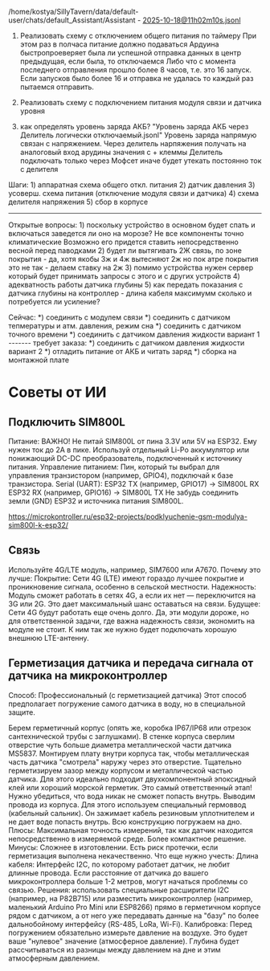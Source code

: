 /home/kostya/SillyTavern/data/default-user/chats/default_Assistant/Assistant - 2025-10-18@11h02m10s.jsonl

1) Реализовать схему с отключением общего питания по таймеру
При этом раз в полчаса питание должно подаваться
Ардуина быстропроеверяет была ли успешной отправка данных в центр предыдущая, если была, то отключаемся
Либо что с момента последнего отправления прошло более 8 часов, т.е. это 16 запуск.
Если запусков было более 16 и отправка не удалась то каждый раз пытаемся отправить.

2) Реализовать схему с подключением питания модуля связи и датчика уровня

3) как определять уровень заряда АКБ?
    "Уровень заряда АКБ через Делитель логически отключаемый.jsonl"
    Уровень заряда напрямую связан с напряжением.
    Через делитель нарпяжения получать на аналоговый вход арудины значения с + клеммы
    Делитель подключать только через Мофсет иначе будет утекать постоянно ток с делителя


Шаги:
    1) аппаратная схема общего откл. питания
    2) датчик давления
    3) усоверш. схема питания (отключение модуля связи и датчика)
    4) схема делителя напряжения
    5) сбор в корпусе


------------------------------------------------------------------------------------------------





Открытые вопросы:
    1) поскольку устройство в основном будет спать и включаться заведется ли оно на морозе? Не все компоненты точно климатические
        Возможно его придется ставить непосредственно весной перед паводками
    2) будет ли вытягивать 2Ж связь, по зоне покрытия - да, хотя якобы 3ж и 4ж вытесняют 2ж но пок атре покрытия это не  так - делаем ставку на 2ж
    3) помимо устройства нужен сервер который будет принимать запросы с этого и с других устройств
    4) адекватность работы датчика глубины
    5) как передать показания с датчика глубины на контроллер - длина кабеля максимумм сколько и потребуется ли усиление?


Сейчас:
    *) соединить с модулем связи
    *) соединить с датчиком тепмературы и атм. давления, режим сна
    *) соединить с датчиком точного времени
    *) соединить с датчиком давления жидкости вариант 1
    ------- требует заказа:
    *) соединить с датчиком давления жидкости вариант 2
    *) отладить питание от АКБ и читать заряд
    *) сборка на монтажной плате



# Советы от ИИ

## Подключить SIM800L

Питание: ВАЖНО! Не питай SIM800L от пина 3.3V или 5V на ESP32. Ему нужен ток до 2А в пике. Используй отдельный Li-Po аккумулятор или понижающий DC-DC преобразователь, подключенный к источнику питания.
Управление питанием: Пин, который ты выбрал для управления транзистором (например, GPIO4), подключай к базе транзистора.
Serial (UART):
ESP32 TX (например, GPIO17) -> SIM800L RX
ESP32 RX (например, GPIO16) -> SIM800L TX
Не забудь соединить земли (GND) ESP32 и источника питания SIM800L.


https://microkontroller.ru/esp32-projects/podklyuchenie-gsm-modulya-sim800l-k-esp32/


## Связь

Используйте 4G/LTE модуль, например, SIM7600 или A7670.
Почему это лучше:
Покрытие: Сети 4G (LTE) имеют гораздо лучшее покрытие и проникновение сигнала, особенно в сельской местности.
Надежность: Модуль сможет работать в сетях 4G, а если их нет — переключится на 3G или 2G. Это дает максимальный шанс оставаться на связи.
Будущее: Сети 4G будут работать еще очень долго.
Да, эти модули дороже, но для ответственной задачи, где важна надежность связи, экономить на модуле не стоит. К ним так же нужно будет подключать хорошую внешнюю LTE-антенну.




## Герметизация датчика и передача сигнала от датчика на микроконтроллер


Способ: Профессиональный (с герметизацией датчика)
Этот способ предполагает погружение самого датчика в воду, но в специальной защите.

Берем герметичный корпус (опять же, коробка IP67/IP68 или отрезок сантехнической трубы с заглушками).
В стенке корпуса сверлим отверстие чуть больше диаметра металлической части датчика MS5837.
Монтируем плату внутри корпуса так, чтобы металлическая часть датчика "смотрела" наружу через это отверстие.
Тщательно герметизируем зазор между корпусом и металлической частью датчика. Для этого идеально подходит двухкомпонентный эпоксидный клей или хороший морской герметик. Это самый ответственный этап! Нужно убедиться, что вода никак не сможет попасть внутрь.
Выводим провода из корпуса. Для этого используем специальный гермоввод (кабельный сальник). Он зажимает кабель резиновым уплотнителем и не дает воде попасть внутрь.
Всю конструкцию погружаем на дно.
Плюсы:
Максимальная точность измерений, так как датчик находится непосредственно в измеряемой среде.
Более компактное решение.
Минусы:
Сложнее в изготовлении.
Есть риск протечки, если герметизация выполнена некачественно.
Что еще нужно учесть:
Длина кабеля: Интерфейс I2C, по которому работает датчик, не любит длинные провода. Если расстояние от датчика до вашего микроконтроллера больше 1-2 метров, могут начаться проблемы со связью. Решения: использовать специальные расширители I2C (например, на P82B715) или разместить микроконтроллер (например, маленький Arduino Pro Mini или ESP8266) прямо в герметичном корпусе рядом с датчиком, а от него уже передавать данные на "базу" по более дальнобойному интерфейсу (RS-485, LoRa, Wi-Fi).
Калибровка: Перед погружением обязательно измерьте давление на воздухе. Это будет ваше "нулевое" значение (атмосферное давление). Глубина будет рассчитываться из разницы между давлением на дне и этим атмосферным давлением.
